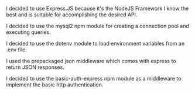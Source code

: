 I decided to use Express.JS because it's the NodeJS Framework I know the best and is suitable for accomplishing the desired API.

I decided to use the mysql2 npm module for creating a connection pool and executing queries.

I decided to use the dotenv module to load environment variables from an .env file.

I used the prepackaged json middleware which comes with express to return JSON responses.

I decided to use the basic-auth-express npm module as a middleware to implement the basic http authentication.